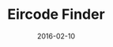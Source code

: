 ---
layout: site
title: "Eircode Finder"
date: 2016-02-10
categories: [community]
version: 1.3.20
major: 1
minor: 3
patch: 20
slug: eircode-finder
link: https://finder.eircode.ie/#/
submitter: lpolepeddi
permalink: /sites/:slug
---